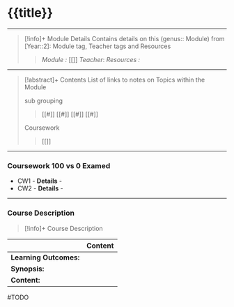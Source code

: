 # {{title}} 
---
> [!info]+ Module Details
> Contains details on this (genus:: Module) from [Year::2]: Module tag, Teacher tags and Resources 
> > *Module :* [[]]
> > *Teacher*: 
> > *Resources :*

---
> [!abstract]+ Contents
> List of links to notes on Topics within the Module
> 
> sub grouping
> > [[#]]
> [[#]]
> [[#]]
> > [[#]]
> 
> Coursework
> > [[]]

---
### Coursework 100 vs 0 Examed
- CW1 - 
	**Details** - 
- CW2 - 
	**Details** - 
---
### Course Description

> [!info]+  Course Description
> 
|                        | Content |
| ---------------------- | ------- |
| **Learning Outcomes:** |         |
| **Synopsis:**          |         |
| **Content:**           |         |

#TODO 
